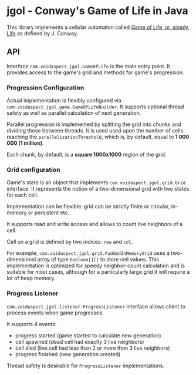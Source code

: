 # jgol - Conway's Game of Life in Java

This library implements a cellular automaton called
[Game of Life, or, simply, Life](https://www.conwaylife.com/wiki/Conway%27s_Game_of_Life)
as defined by J. Conway.

## API
Interface `com.voidaspect.jgol.GameOfLife` is the main entry point.
It provides access to the game's grid and methods for game's progression.

### Progression Configuration
Actual implementation is flexibly configured via `com.voidaspect.jgol.game.GameOfLifeBuilder`.
It supports optional thread safety as well as parallel calculation of next generation.

Parallel progression is implemented by splitting the grid into chunks and dividing those between threads.
It is used used upon the number of cells reaching the `parallelizationThreshold`, which is, by default, equal to
**1 000 000 (1 million)**.

Each chunk, by default, is a **square 1000x1000** region of the grid.

### Grid configuration
Game's state is an object that implements `com.voidaspect.jgol.grid.Grid` interface.
It represents the notion of a two-dimensional grid with two states for each cell.

Implementation can be flexible: grid can be strictly finite or circular, in-memory or persistent etc.

It supports read and write access and allows to count live neighbors of a cell.

Cell on a grid is defined by two indices: `row` and `col`.

For example, `com.voidaspect.jgol.grid.PaddedInMemoryGrid` uses a two-dimensional array of type
`boolean[][]` to store cell values. 
This implementation is optimized for speedy neighbor-count calculation and is suitable for most cases,
although for a particularly large grid it will require a lot of heap memory.

### Progress Listener
`com.voidaspect.jgol.listener.ProgressListener` interface allows client to process events when game progresses.

It supports 4 events:
* progress started (game started to calculate new generation)
* cell spawned (dead cell had exactly 3 live neighbors)
* cell died (live cell had less than 2 or more than 3 live neighbors)
* progress finished (new generation created)

Thread safety is desirable for `ProgressListener` implementations.